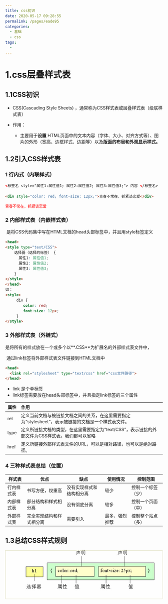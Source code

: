 ```yaml
---
title: css初识
date: 2020-05-17 09:28:55
permalink: /pages/eade95
categories: 
  - 基础
  - css
tags: 
  - 
---
```

# 1.css层叠样式表

## 1.1CSS初识

- CSS(Cascading Style Sheets)  ，通常称为CSS样式表或层叠样式表（级联样式表）
- 作用：

  - 主要用于**设置** HTML页面中的文本内容（字体、大小、对齐方式等）、图片的外形（宽高、边框样式、边距等）以及**版面的布局和外观显示样式。**

## 1.2引入CSS样式表

### 1 行内式（内联样式）

```html
<标签名 style="属性1:属性值1; 属性2:属性值2; 属性3:属性值3;"> 内容 </标签名>

<div style="color: red; font-size: 12px;">青春不常在，抓紧谈恋爱</div>
```

<div style="color: red; font-size: 12px;">青春不常在，抓紧谈恋爱</div>

### 2 内部样式表（内嵌样式表）

​	是将CSS代码集中写在HTML文档的head头部标签中，并且用style标签定义

```html
<head>
<style type="text/CSS">
    选择器（选择的标签） { 
      属性1: 属性值1;
      属性2: 属性值2; 
      属性3: 属性值3;
    }
</style>
</head>
如：
<style>
	 div {
	 	color: red;
	 	font-size: 12px;
	 }
</style>
```

### 3 外部样式表（外链式）

​	是将所有的样式放在一个或多个以**.CSS**为扩展名的外部样式表文件中，

​	通过link标签将外部样式表文件链接到HTML文档中

```html
<head>
  <link rel="stylesheet" type="text/css" href="css文件路径">
</head>
```

- link 是个单标签
- link标签需要放在head头部标签中，并且指定link标签的三个属性

| 属性 | 作用                                                         |
| ---- | :----------------------------------------------------------- |
| rel  | 定义当前文档与被链接文档之间的关系，在这里需要指定为“stylesheet”，表示被链接的文档是一个样式表文件。 |
| type | 定义所链接文档的类型，在这里需要指定为“text/CSS”，表示链接的外部文件为CSS样式表。我们都可以省略 |
| href | 定义所链接外部样式表文件的URL，可以是相对路径，也可以是绝对路径。 |

### 4 三种样式表总结（位置）

| 样式表     | 优点                     | 缺点                     | 使用情况       | 控制范围           |
| ---------- | ------------------------ | ------------------------ | -------------- | ------------------ |
| 行内样式表 | 书写方便，权重高         | 没有实现样式和结构相分离 | 较少           | 控制一个标签（少） |
| 内部样式表 | 部分结构和样式相分离     | 没有彻底分离             | 较多           | 控制一个页面（中） |
| 外部样式表 | 完全实现结构和样式相分离 | 需要引入                 | 最多，强烈推荐 | 控制整个站点（多） |

## 1.3总结CSS样式规则

![gz](../img/gz.png)

